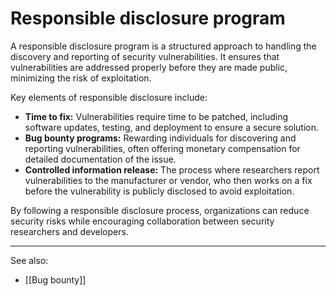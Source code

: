 
# Responsible disclosure program

A responsible disclosure program is a structured approach to handling the discovery and reporting of security vulnerabilities. It ensures that vulnerabilities are addressed properly before they are made public, minimizing the risk of exploitation.

Key elements of responsible disclosure include:

- **Time to fix:** Vulnerabilities require time to be patched, including software updates, testing, and deployment to ensure a secure solution.
- **Bug bounty programs:** Rewarding individuals for discovering and reporting vulnerabilities, often offering monetary compensation for detailed documentation of the issue.
- **Controlled information release:** The process where researchers report vulnerabilities to the manufacturer or vendor, who then works on a fix before the vulnerability is publicly disclosed to avoid exploitation.

By following a responsible disclosure process, organizations can reduce security risks while encouraging collaboration between security researchers and developers.

---

See also:

- [[Bug bounty]]
